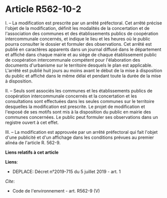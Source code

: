 # Article R562-10-2

I. – La modification est prescrite par un arrêté préfectoral. Cet arrêté précise l'objet de la modification, définit les
modalités de la concertation et de l'association des communes et des établissements publics de coopération intercommunale
concernés, et indique le lieu et les heures où le public pourra consulter le dossier et formuler des observations. Cet arrêté
est publié en caractères apparents dans un journal diffusé dans le département et affiché dans chaque mairie et au siège de
chaque établissement public de coopération intercommunale compétent pour l'élaboration des documents d'urbanisme sur le
territoire desquels le plan est applicable. L'arrêté est publié huit jours au moins avant le début de la mise à disposition
du public et affiché dans le même délai et pendant toute la durée de la mise à disposition.

II. – Seuls sont associés les communes et les établissements publics de coopération intercommunale concernés et la
concertation et les consultations sont effectuées dans les seules communes sur le territoire desquelles la modification est
prescrite. Le projet de modification et l'exposé de ses motifs sont mis à la disposition du public en mairie des communes
concernées. Le public peut formuler ses observations dans un registre ouvert à cet effet.

III. – La modification est approuvée par un arrêté préfectoral qui fait l'objet d'une publicité et d'un affichage dans les
conditions prévues au premier alinéa de l'article R. 562-9.

**Liens relatifs à cet article**

**Liens**:

  - DEPLACE: Décret n°2019-715 du 5 juillet 2019 - art. 1

_Cite_:

  - Code de l'environnement - art. R562-9 (V)
